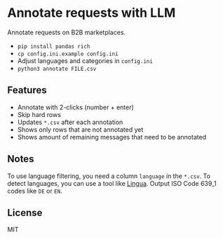 # Annotate requests with LLM

Annotate requests on B2B marketplaces.

- `pip install pandas rich`
- `cp config.ini.example config.ini`
- Adjust languages and categories in `config.ini`
- `python3 annotate FILE.csv`

## Features

- Annotate with 2-clicks (number + enter)
- Skip hard rows
- Updates `*.csv` after each annotation
- Shows only rows that are not annotated yet
- Shows amount of remaining messages that need to be annotated

## Notes

To use language filtering, you need a column `language` in the `*.csv`.
To detect languages, you can use a tool like [Lingua](https://github.com/pemistahl/lingua-py).
Output ISO Code 639_1 codes like `DE` or `EN`.


## License
MIT
